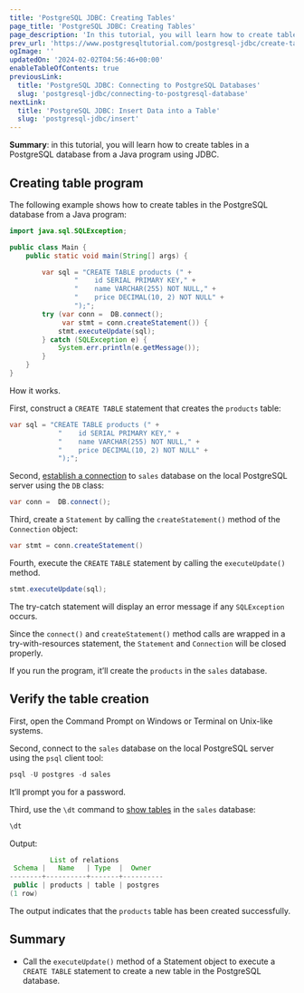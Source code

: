 ```yaml
---
title: 'PostgreSQL JDBC: Creating Tables'
page_title: 'PostgreSQL JDBC: Creating Tables'
page_description: 'In this tutorial, you will learn how to create tables in a PostgreSQL database from a Java program using JDBC.'
prev_url: 'https://www.postgresqltutorial.com/postgresql-jdbc/create-tables/'
ogImage: ''
updatedOn: '2024-02-02T04:56:46+00:00'
enableTableOfContents: true
previousLink:
  title: 'PostgreSQL JDBC: Connecting to PostgreSQL Databases'
  slug: 'postgresql-jdbc/connecting-to-postgresql-database'
nextLink:
  title: 'PostgreSQL JDBC: Insert Data into a Table'
  slug: 'postgresql-jdbc/insert'
---
```


**Summary**: in this tutorial, you will learn how to create tables in a PostgreSQL database from a Java program using JDBC.

## Creating table program

The following example shows how to create tables in the PostgreSQL database from a Java program:

```java
import java.sql.SQLException;

public class Main {
    public static void main(String[] args) {

        var sql = "CREATE TABLE products (" +
                "    id SERIAL PRIMARY KEY," +
                "    name VARCHAR(255) NOT NULL," +
                "    price DECIMAL(10, 2) NOT NULL" +
                ");";
        try (var conn =  DB.connect();
             var stmt = conn.createStatement()) {
            stmt.executeUpdate(sql);
        } catch (SQLException e) {
            System.err.println(e.getMessage());
        }
    }
}
```

How it works.

First, construct a `CREATE TABLE` statement that creates the `products` table:

```java
var sql = "CREATE TABLE products (" +
            "    id SERIAL PRIMARY KEY," +
            "    name VARCHAR(255) NOT NULL," +
            "    price DECIMAL(10, 2) NOT NULL" +
            ");";
```

Second, [establish a connection](connecting-to-postgresql-database) to `sales` database on the local PostgreSQL server using the `DB` class:

```java
var conn =  DB.connect();
```

Third, create a `Statement` by calling the `createStatement()` method of the `Connection` object:

```java
var stmt = conn.createStatement()
```

Fourth, execute the `CREATE` `TABLE` statement by calling the `executeUpdate()` method.

```java
stmt.executeUpdate(sql);
```

The try\-catch statement will display an error message if any `SQLException` occurs.

Since the `connect()` and `createStatement()` method calls are wrapped in a try\-with\-resources statement, the `Statement` and `Connection` will be closed properly.

If you run the program, it’ll create the `products` in the `sales` database.

## Verify the table creation

First, open the Command Prompt on Windows or Terminal on Unix\-like systems.

Second, connect to the `sales` database on the local PostgreSQL server using the `psql` client tool:

```java
psql -U postgres -d sales
```

It’ll prompt you for a password.

Third, use the `\dt` command to [show tables](../postgresql-administration/postgresql-show-tables) in the `sales` database:

```java
\dt
```

Output:

```java
          List of relations
 Schema |   Name   | Type  |  Owner
--------+----------+-------+----------
 public | products | table | postgres
(1 row)
```

The output indicates that the `products` table has been created successfully.

## Summary

- Call the `executeUpdate()` method of a Statement object to execute a `CREATE TABLE` statement to create a new table in the PostgreSQL database.

